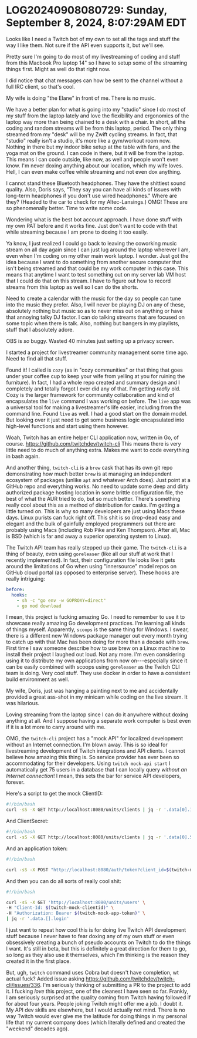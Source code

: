 # LOG20240908080729: Sunday, September  8, 2024,  8:07:29AM EDT

Looks like I need a Twitch bot of my own to set all the tags and stuff the way I like them. Not sure if the API even supports it, but we'll see.

Pretty sure I'm going to do most of my livestreaming of coding and stuff from this Macbook Pro laptop 14" so I have to setup some of the streaming things first. Might as well do that right now.

I did notice that chat messages can how be sent to the channel without a full IRC client, so that's cool.

My wife is doing "the Elane" in front of me. There is no music.

We have a better plan for what is going into my "studio" since I do most of my stuff from the laptop lately and love the flexibility and ergonomics of the laptop way more than being chained to a desk with a chair. In short, all the coding and random streams will be from this laptop, period. The only thing streamed from my "desk" will be my Zwift cycling streams. In fact, that "studio" really isn't a studio, it's more like a gym/workout room now. Nothing in there but my indoor bike setup at the table with fans, and the yoga mat on the ground. I can code in there, but it will be from the laptop. This means I can code outside, like now, as well and people won't even know. I'm never doxing anything about our location, which my wife loves. Hell, I can even make coffee while streaming and not even dox anything.

I cannot stand these Bluetooth headphones. They have the shittiest sound quality. Also, Doris says, "They say you can have all kinds of issues with long-term headphones if you don't use wired headphones." Where are they? (Headed to the car to check for my Altec-Lansings.) OMG! These are so phenomenally better. Time to write some code.

Wondering what is the best bot account approach. I have done stuff with my own PAT before and it works fine. Just don't want to code with that while streaming because I am prone to doxing it too easily.

Ya know, I just realized I could go back to leaving the coworking music stream on all day again since I can just lug around the laptop wherever I am, even when I'm coding on my other main work laptop. I wonder. Just got the idea because I want to do something from another secure computer that isn't being streamed and that could be my work computer in this case. This means that anytime I want to test something out on my server lab VM host that I could do that on this stream. I have to figure out how to record streams from this laptop as well so I can do the shorts.

Need to create a calendar with the music for the day so people can tune into the music they prefer. Also, I will never be playing DJ on any of these, absolutely nothing but music so as to never miss out on anything or have that annoying talky DJ factor. I can do talking streams that are focused on some topic when there is talk. Also, nothing but bangers in my playlists, stuff that I absolutely adore.

OBS is *so* buggy. Wasted 40 minutes just setting up a privacy screen.

I started a project for livestreamer community management some time ago. Need to find all that stuff.

Found it! I called is `cozy` (as in "cozy communities" or that thing that goes under your coffee cup to keep your wife from yelling at you for ruining the furniture). In fact, I had a whole repo created and summary design and I completely and totally forgot I ever did any of that. I'm getting *really* old. Cozy is the larger framework for community collaboration and kind of encapsulates the `live` command I was working on before. The `live` app was a universal tool for making a livestreamer's life easier, including from the command line. Found `live` as well. I had a good start on the domain model. But looking over it just need to get some business logic encapsulated into high-level functions and start using them however.

Woah, Twitch has an entire helper CLI application now, written in Go, of course. https://github.com/twitchdev/twitch-cli This means there is very little need to do much of anything extra. Makes me want to code everything in bash again.

And another thing, `twitch-cli` is a `brew` cask that has its own git repo demonstrating how much better `brew` is at managing an independent ecosystem of packages (unlike `apt` and whatever Arch does). Just point at a GitHub repo and everything works. No need to update some deep and dirty authorized package hosting location in some brittle configuration file, the best of what the AUR tried to do, but so much better. There's something really cool about this as a method of distribution for casks. I'm getting a little turned on. This is why so many developers are just using Macs these days. Linux purists can fuck right off. This shit is so drop-dead easy and elegant and the bulk of gainfully employed programmers out there are probably using Macs (including Rob Pike and Ken Thompson). After all, Mac is BSD (which is far and away a superior operating system to Linux).

The Twitch API team has really stepped up their game. The `twitch-cli` is a thing of beauty, even using `goreleaser` (like all our stuff at work that I recently implemented). In fact, their configuration file looks like it gets around the limitations of Go when using "innersource" model repos on GitHub cloud portal (as opposed to enterprise server). These hooks are really intriguing:

```yaml
before:
  hooks:
    - sh -c "go env -w GOPROXY=direct"
    - go mod download
```

I mean, this project is fucking amazing Go. I need to remember to use it to showcase really amazing Go development practices. I'm learning all kinds of things myself. Apparently, `scoops` is the same thing for Windows. I swear, there is a different new Windows package manager out every month trying to catch up with that Mac has been doing for more than a decade with `brew`. First time I saw someone describe how to use brew on a Linux machine to install their project I laughed out loud. Not any more. I'm even considering using it to distribute my own applications from now on---especially since it can be easily combined with scoops using `goreleaser` as the Twitch CLI team is doing. Very cool stuff. They use docker in order to have a consistent build environment as well.

My wife, Doris, just was hanging a painting next to me and accidentally provided a great ass-shot in my minicam while coding on the live stream. It was hilarious.

Loving streaming from the laptop since I can do it anywhere without doxing anything at all. And I suppose having a separate work computer is best even if it is a lot more to carry around with me.

OMG, the `twitch-cli` project has a "mock API" for localized development without an Internet connection. I'm blown away. This is so ideal for livestreaming development of Twitch integrations and API clients. I cannot believe how amazing this thing is. So service provider has ever been so accommodating for their developers. Using `twitch mock-api start` I automatically get 75 users in a database that I can locally query *without an Internet connection*! I mean, this sets the bar for service API developers, forever. 

Here's a script to get the mock ClientID:

```sh
#!/bin/bash
curl -sS -X GET http://localhost:8080/units/clients | jq -r '.data[0].ID'
```

And ClientSecret:

```sh
#!/bin/bash
curl -sS -X GET http://localhost:8080/units/clients | jq -r '.data[0].Secret'
```

And an application token:

```sh
#!/bin/bash

curl -sS -X POST "http://localhost:8080/auth/token?client_id=$(twitch-mock-clientid)&client_secret=$(twitch-mock-clientsecret)&grant_type=client_credentials" | jq -r '.access_token'

```

And then you can do all sorts of really cool shit:

```sh
#!/bin/bash

curl -sS -X GET 'http://localhost:8080/units/users' \
-H "Client-Id: $(twitch-mock-clientid)" \
-H "Authorization: Bearer $(twitch-mock-app-token)" \
| jq -r '.data.[].login'
```

I just want to repeat how cool this is for doing live Twitch API development stuff because I never have to fear doxing any of my own stuff or even obsessively creating a bunch of pseudo accounts on Twitch to do the things I want. It's still in beta, but this is definitely a great direction for them to go, so long as they also use it themselves, which I'm thinking is the reason they created it in the first place.

But, ugh, `twitch` command uses Cobra but doesn't have completion, wt actual fuck? Added issue asking <https://github.com/twitchdev/twitch-cli/issues/336>. I'm seriously thinking of submitting a PR to the project to add it. I fucking *love* this project, one of the cleanest I have seen so far. Frankly, I am seriously surprised at the quality coming from Twitch having followed if for about four years. People joking Twitch might offer me a job. I doubt it. My API dev skills are elsewhere, but I would actually not mind. There is no way Twitch would ever give me the latitude for doing things in my personal life that my current company does (which literally defined and created the "weekend" decades ago).

